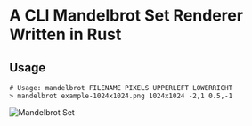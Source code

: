 # A CLI Mandelbrot Set Renderer Written in Rust #

## Usage ##

```
# Usage: mandelbrot FILENAME PIXELS UPPERLEFT LOWERRIGHT
> mandelbrot example-1024x1024.png 1024x1024 -2,1 0.5,-1
```

![Mandelbrot Set](https://www.github.com/CousinoMath/rust-mandelbrot/example-1024x1024.png)